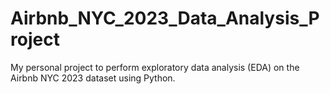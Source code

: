 # Airbnb_NYC_2023_Data_Analysis_Project
My personal project to perform exploratory data analysis (EDA) on the Airbnb NYC 2023 dataset using Python.
